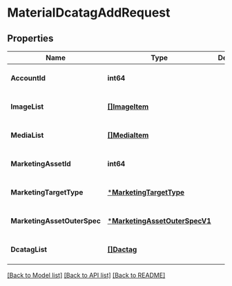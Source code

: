 # MaterialDcatagAddRequest

## Properties
Name | Type | Description | Notes
------------ | ------------- | ------------- | -------------
**AccountId** | **int64** |  | [optional] [default to null]
**ImageList** | [**[]ImageItem**](image_item.md) |  | [optional] [default to null]
**MediaList** | [**[]MediaItem**](media_item.md) |  | [optional] [default to null]
**MarketingAssetId** | **int64** |  | [optional] [default to null]
**MarketingTargetType** | [***MarketingTargetType**](MarketingTargetType.md) |  | [optional] [default to null]
**MarketingAssetOuterSpec** | [***MarketingAssetOuterSpecV1**](marketing_asset_outer_spec_v1.md) |  | [optional] [default to null]
**DcatagList** | [**[]Dactag**](dactag.md) |  | [optional] [default to null]

[[Back to Model list]](../README.md#documentation-for-models) [[Back to API list]](../README.md#documentation-for-api-endpoints) [[Back to README]](../README.md)


